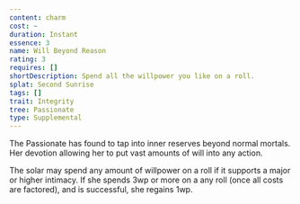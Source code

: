 ```yaml
---
content: charm
cost: ~
duration: Instant
essence: 3
name: Will Beyond Reason
rating: 3
requires: []
shortDescription: Spend all the willpower you like on a roll.
splat: Second Sunrise
tags: []
trait: Integrity
tree: Passionate
type: Supplemental
---
```


The Passionate has found to tap into inner reserves beyond normal mortals. Her devotion allowing her to put vast amounts of will into any action.

The solar may spend any amount of willpower on a roll if it supports a major or higher intimacy. If she spends 3wp or more on a any roll (once all costs are factored), and is successful, she regains 1wp.

